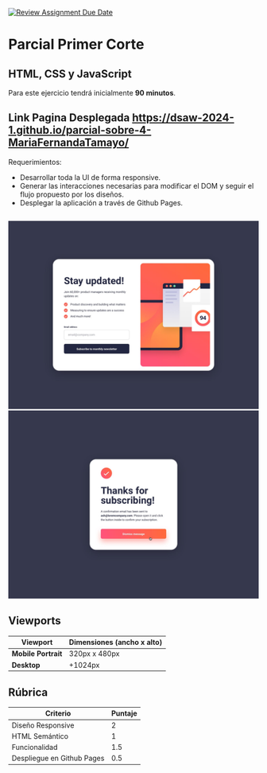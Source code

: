 [![Review Assignment Due Date](https://classroom.github.com/assets/deadline-readme-button-24ddc0f5d75046c5622901739e7c5dd533143b0c8e959d652212380cedb1ea36.svg)](https://classroom.github.com/a/jt9f8bo4)

# Parcial Primer Corte

## HTML, CSS y JavaScript

Para este ejercicio tendrá inicialmente **90 minutos**.

## Link Pagina Desplegada https://dsaw-2024-1.github.io/parcial-sobre-4-MariaFernandaTamayo/

Requerimientos:

- Desarrollar toda la UI de forma responsive.
- Generar las interacciones necesarias para modificar el DOM y seguir el flujo propuesto por los diseños.
- Desplegar la aplicación a través de Github Pages.

```markdown

```

![Texto Alternativo](./design/desktop-design.jpg)
![Texto Alternativo](./design/desktop-success-active.jpg)

## Viewports

| Viewport            | Dimensiones (ancho x alto) |
| ------------------- | -------------------------- |
| **Mobile Portrait** | 320px x 480px              |
| **Desktop**         | +1024px                    |

## Rúbrica

| Criterio                   | Puntaje |
| -------------------------- | ------- |
| Diseño Responsive          | 2       |
| HTML Semántico             | 1       |
| Funcionalidad              | 1.5     |
| Despliegue en Github Pages | 0.5     |
